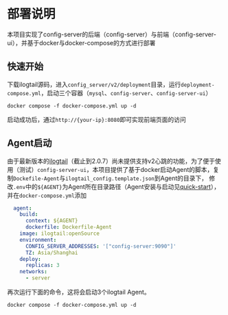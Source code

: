# 部署说明

本项目实现了config-server的后端（config-server）与前端（config-server-ui），并基于docker与docker-compose的方式进行部署

## 快速开始

下载ilogtail源码，进入`config_server/v2/deployment`目录，运行`deployment-compose.yml`，启动三个容器（`mysql`、`config-server`、`config-server-ui`）

```shell
docker compose -f docker-compose.yml up -d
```

启动成功后，通过`http://{your-ip}:8080`即可实现前端页面的访问

## Agent启动

由于最新版本的[ilogtail](https://github.com/alibaba/ilogtail/releases/tag/v2.0.7)（截止到2.0.7）尚未提供支持v2心跳的功能，为了便于使用（测试）`config-server-ui`，本项目提供了基于docker启动Agent的脚本，复制`Dockefile-Agent`与`ilogtail_config.template.json`到Agent的目录下，
修改`.env`中的`${AGENT}`为Agent所在目录路径（Agent安装与启动见[quick-start](https://github.com/alibaba/ilogtail/blob/main/docs/cn/installation/quick-start.md)），并在`docker-compose.yml`添加
```yml
  agent:
    build:
      context: ${AGENT}
      dockerfile: Dockerfile-Agent
    image: ilogtail:openSource
    environment:
      CONFIG_SERVER_ADDRESSES: '["config-server:9090"]'
      TZ: Asia/Shanghai
    deploy:
      replicas: 3
    networks:
      - server
```

再次运行下面的命令，这将会启动3个ilogtail Agent。

```shell
docker compose -f docker-compose.yml up -d
```